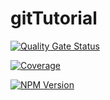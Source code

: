 # gitTutorial
[![Quality Gate Status](http://sonarqube.innovacioncarvajal.com/api/project_badges/measure?project=easyliq-auth-service&metric=alert_status&token=b71a701dc3bbde6f5a218cf1b16ccf19983fa878)](http://sonarqube.innovacioncarvajal.com/dashboard?id=easyliq-auth-service)

[![Coverage](http://sonarqube.innovacioncarvajal.com/api/project_badges/measure?project=easyliq-auth-service&metric=coverage&token=b71a701dc3bbde6f5a218cf1b16ccf19983fa878)](http://sonarqube.innovacioncarvajal.com/dashboard?id=easyliq-auth-service)


<a href="https://www.npmjs.com/~nestjscore" target="_blank"><img src="http://sonar.devops-carvajal.com/api/project_badges/measure?project=easyliq-clearing-configuration-service&metric=alert_status&token=sqb_3fdc1388749f274455536aa9982f6658e6f5b7e0" alt="NPM Version" /></a>



